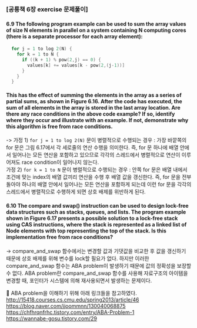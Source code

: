 ### [공룡책 6장 exercise 문제풀이]

#### 6.9 The following program example can be used to sum the array values of size N elements in parallel on a system containing N computing cores (there is a separate processor for each array element):
```c
  for j = 1 to log 2(N) {
    for k = 1 to N {
      if ((k + 1) % pow(2,j) == 0) {
        values[k] += values[k - pow(2,(j-1))]
      }
    }
  }
```
#### This has the effect of summing the elements in the array as a series of partial sums, as shown in Figure 6.16. After the code has executed, the sum of all elements in the array is stored in the last array location. Are there any race conditions in the above code example? If so, identify where they occur and illustrate with an example. If not, demonstrate why this algorithm is free from race conditions.
->
가정 1) `for j = 1 to log 2(N)` 문이 병렬적으로 수행되는 경우 : 가장 바깥쪽의 for 문은 그림 6.17에서 각 세로줄의 연산 수행을 의미한다. 즉, for 문 하나에 배열 안에서 일어나는 모든 연산을 포함하고 있으므로 각각의 스레드에서 병렬적으로 연산이 이루어져도 race condition이 일어나지 않는다.  
가정 2) `for k = 1 to N` 문이 병렬적으로 수행되는 경우 : 안쪽 for 문은 배열 내에서 조건에 맞는 index의 배열 값끼리 연산을 수행 후 배열 값을 갱신한다. 즉, for 문을 전부 돌아야 하나의 배열 안에서 일어나는 모든 연산을 포함하게 되는데 이런 for 문을 각각의 스레드에서 병렬적으로 수행하게 되면 상호 배제를 위반하게 된다.

#### 6.10 The compare and swap() instruction can be used to design lock-free data structures such as stacks, queues, and lists. The program example shown in Figure 6.17 presents a possible solution to a lock-free stack using CAS instructions, where the stack is represented as a linked list of Node elements with top representing the top of the stack. Is this implementation free from race conditions?
-> 
compare_and_swap 함수에서는 변경할 값과 기댓값을 비교한 후 값을 갱신하기 때문에 상호 배제를 위해 변수를 lock할 필요가 없다. 하지만 이러한 compare_and_swap 함수는 ABA problem이 발생하기 때문에 값의 정확성을 보장할 수 없다.
 ABA problem란 compare_and_swap 함수를 사용해 자료구조의 아이템을 변경할 때, 포인터가 시스템에 의해 재사용되면서 발생하는 문제이다. 
 
📌 ABA problem을 이해하기 위해 아래 링크들을 참고하였다.  
    http://15418.courses.cs.cmu.edu/spring2013/article/46  
    https://blog.naver.com/jjoommnn/130040068875  
    https://chfhrqnfrhc.tistory.com/entry/ABA-Problem-1  
    https://wannabe-gosu.tistory.com/29
